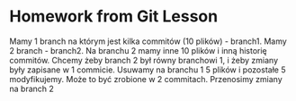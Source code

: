 # Homework from Git Lesson

Mamy 1 branch na którym jest kilka commitów (10 plików) - branch1. Mamy 2 branch - branch2. Na branchu 2 mamy inne 10 plików i inną historię commitów. 
Chcemy żeby branch 2 był równy branchowi 1, i żeby zmiany były zapisane w 1 commicie. 
Usuwamy na branchu 1 5 plików i pozostałe 5 modyfikujemy.
Może to być zrobione w 2 commitach. Przenosimy zmiany na branch 2

